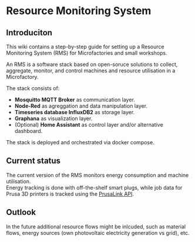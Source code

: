 # Resource Monitoring System

## Introduciton 

This wiki contains a step-by-step guide for setting up a Resource Monitoring System (RMS) for Microfactories and small workshops.

An RMS is a software stack based on open-soruce solutions to collect, aggregate, monitor, and control machines and resource utilisation in a Microfactory.

The stack consists of:

* **Mosquitto MQTT Broker** as communication layer.  
* **Node-Red** as agreggation and data manipulation layer.
* **Timeseries database InfluxDB2** as storage layer.
* **Graphana** as visualization layer.
* (Optional) **Home Assistant** as control layer and/or alternative dashboard.
  
The stack is deployed and orchestrated via docker compose.

## Current status

The current version of the RMS monitors energy consumption and machine utilisation.  
Energy tracking is done with off-the-shelf smart plugs, while job data for Prusa 3D printers is tracked using the [PrusaLink API](https://help.prusa3d.com/article/prusa-connect-and-prusalink-explained_302608).

## Outlook

In the future additional resource flows might be inlcuded, such as material flows, energy sources (own photovoltaic electricity generation vs grid), etc.

